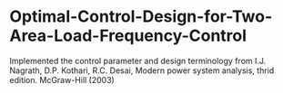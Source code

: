 # Optimal-Control-Design-for-Two-Area-Load-Frequency-Control
Implemented the control parameter and design terminology from I.J. Nagrath, D.P. Kothari, R.C. Desai, Modern power system analysis, thrid edition. McGraw-Hill (2003)
